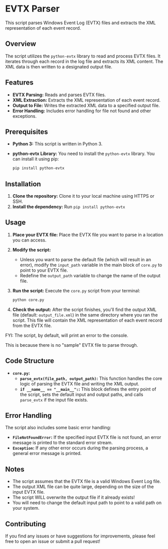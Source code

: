 # EVTX Parser

This script parses Windows Event Log (EVTX) files and extracts the XML representation of each event record.

## Overview

The script utilizes the `python-evtx` library to read and process EVTX files. It iterates through each record in the log file and extracts its XML content. The XML data is then written to a designated output file.

## Features

*   **EVTX Parsing:** Reads and parses EVTX files.
*   **XML Extraction:** Extracts the XML representation of each event record.
*   **Output to File:** Writes the extracted XML data to a specified output file.
*   **Error Handling:** Includes error handling for file not found and other exceptions.

## Prerequisites

*   **Python 3:** This script is written in Python 3.
*   **python-evtx Library:** You need to install the `python-evtx` library. You can install it using pip:

    ```bash
    pip install python-evtx
    ```

## Installation

1.  **Clone the repository:** Clone it to your local machine using HTTPS or SSH.
2. **Install the dependency:** Run `pip install python-evtx`

## Usage

1.  **Place your EVTX file:** Place the EVTX file you want to parse in a location you can access.
2.  **Modify the script:**
    *   Unless you want to parse the default file (which will result in an error), modify the `input_path` variable in the main block of `core.py` to point to your EVTX file.
    *   Redefine the `output_path` variable to change the name of the output file.
3.  **Run the script:** Execute the `core.py` script from your terminal:

    ```bash
    python core.py
    ```

4.  **Check the output:** After the script finishes, you'll find the output XML file (default: `output_file.xml`) in the same directory where you ran the script. This file will contain the XML representation of each event record from the EVTX file.

FYI: The script, by default, will print an error to the console.

This is because there is no "sample" EVTX file to parse through.

## Code Structure

*   **`core.py`:**
    *   **`parse_evtx(file_path, output_path)`:** This function handles the core logic of parsing the EVTX file and writing the XML output.
    *   **`if __name__ == "__main__":`:** This block defines the entry point of the script, sets the default input and output paths, and calls `parse_evtx` if the input file exists.

## Error Handling

The script also includes some basic error handling:

*   **`FileNotFoundError`:** If the specified input EVTX file is not found, an error message is printed to the standard error stream.
*   **`Exception`:** If any other error occurs during the parsing process, a general error message is printed.

## Notes

*   The script assumes that the EVTX file is a valid Windows Event Log file.
*   The output XML file can be quite large, depending on the size of the input EVTX file.
*   The script WILL overwrite the output file if it already exists!
*   You will need to change the default input path to point to a valid path on your system.

## Contributing

If you find any issues or have suggestions for improvements, please feel free to open an issue or submit a pull request!
